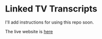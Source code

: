 # Linked TV Transcripts

I'll add instructions for using this repo soon.

The live website is [here](https://queerworm.github.io/transcripts)